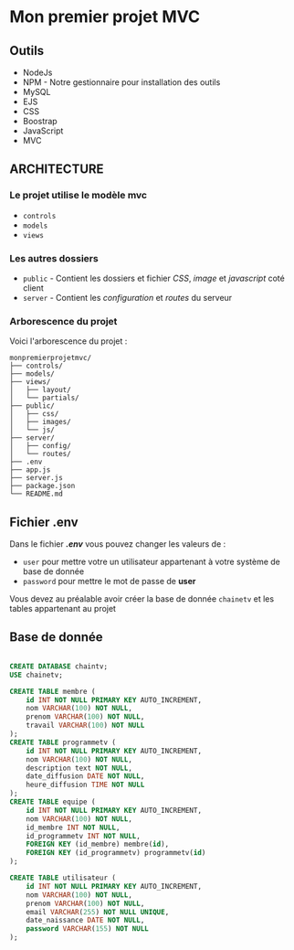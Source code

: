 # Mon premier projet MVC

## Outils

- NodeJs
- NPM - Notre gestionnaire pour installation des outils
- MySQL
- EJS
- CSS
- Boostrap
- JavaScript
- MVC

## ARCHITECTURE

### Le projet utilise le modèle mvc

- `controls`
- `models`
- `views`

### Les autres dossiers

- `public` - Contient les dossiers et fichier *CSS*, *image* et *javascript* coté client
- `server` - Contient les *configuration* et *routes* du serveur

### Arborescence du projet

Voici l'arborescence du projet :

```plaintext
monpremierprojetmvc/
├── controls/
├── models/
├── views/
│   ├── layout/
│   └── partials/
├── public/
│   ├── css/
│   ├── images/
│   └── js/
├── server/
│   ├── config/
│   └── routes/
├── .env
├── app.js
├── server.js
├── package.json
└── README.md
```

## Fichier .env

Dans le fichier ***.env*** vous pouvez changer les valeurs de :

- `user` pour mettre votre un utilisateur appartenant à votre système de base de donnée
- `password` pour mettre le mot de passe de **user**

Vous devez au préalable avoir créer la base de donnée `chainetv` et les tables appartenant au projet

## Base de donnée


```sql

CREATE DATABASE chaintv;
USE chainetv;

CREATE TABLE membre (
    id INT NOT NULL PRIMARY KEY AUTO_INCREMENT,
    nom VARCHAR(100) NOT NULL,
    prenom VARCHAR(100) NOT NULL,
    travail VARCHAR(100) NOT NULL
);
CREATE TABLE programmetv (
    id INT NOT NULL PRIMARY KEY AUTO_INCREMENT,
    nom VARCHAR(100) NOT NULL,
    description text NOT NULL,
    date_diffusion DATE NOT NULL,
    heure_diffusion TIME NOT NULL
);
CREATE TABLE equipe (
    id INT NOT NULL PRIMARY KEY AUTO_INCREMENT,
    nom VARCHAR(100) NOT NULL,
    id_membre INT NOT NULL,
    id_programmetv INT NOT NULL,
    FOREIGN KEY (id_membre) membre(id),
    FOREIGN KEY (id_programmetv) programmetv(id)
);

CREATE TABLE utilisateur (
    id INT NOT NULL PRIMARY KEY AUTO_INCREMENT,
    nom VARCHAR(100) NOT NULL,
    prenom VARCHAR(100) NOT NULL,
    email VARCHAR(255) NOT NULL UNIQUE,
    date_naissance DATE NOT NULL,
    password VARCHAR(155) NOT NULL
);


```
